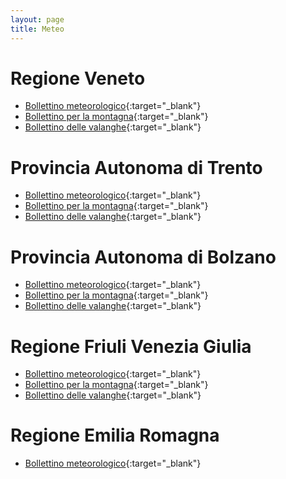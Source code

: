 ```yaml
---
layout: page
title: Meteo
---
```


# Regione Veneto

- [Bollettino meteorologico][bollettino-veneto]{:target="_blank"}
- [Bollettino per la montagna][bollettino-montagna-veneto]{:target="_blank"}
- [Bollettino delle valanghe][bollettino-valanghe-veneto]{:target="_blank"}

# Provincia Autonoma di Trento

- [Bollettino meteorologico][bollettino-trento]{:target="_blank"}
- [Bollettino per la montagna][bollettino-montagna-trento]{:target="_blank"}
- [Bollettino delle valanghe][bollettino-valanghe-trento]{:target="_blank"}

# Provincia Autonoma di Bolzano

- [Bollettino meteorologico][bollettino-bolzano]{:target="_blank"}
- [Bollettino per la montagna][bollettino-montagna-bolzano]{:target="_blank"}
- [Bollettino delle valanghe][bollettino-valanghe-bolzano]{:target="_blank"}

# Regione Friuli Venezia Giulia

- [Bollettino meteorologico][bollettino-friuli]{:target="_blank"}
- [Bollettino per la montagna][bollettino-montagna-friuli]{:target="_blank"}
- [Bollettino delle valanghe][bollettino-valanghe-friuli]{:target="_blank"}

# Regione Emilia Romagna

- [Bollettino meteorologico][bollettino-emilia-romagna]{:target="_blank"}
 
[bollettino-veneto]: https://www.arpa.veneto.it/previsioni/it/html/index.php 
[bollettino-montagna-veneto]: https://www.arpa.veneto.it/previsioni/it/html/meteo_dolomiti.php
[bollettino-valanghe-veneto]: https://www.arpa.veneto.it/neve_valanghe/it/html/index.php 
[bollettino-trento]: https://www.meteotrentino.it/?ID=7#!/home?tab=2
[bollettino-montagna-trento]: https://www.meteotrentino.it/?ID=7#!/home?tab=4
[bollettino-valanghe-trento]: https://www.meteotrentino.it/?ID=7#!/home?tab=5
[bollettino-bolzano]: https://meteo.provincia.bz.it/default.asp?404;meteo/altoadige.htm
[bollettino-montagna-bolzano]: https://meteo.provincia.bz.it/tempo-montagna.asp 
[bollettino-valanghe-bolzano]: https://meteo.provincia.bz.it/valanghe.asp
[bollettino-friuli]: https://www.osmer.fvg.it/cfd.php?ln=
[bollettino-montagna-friuli]: https://www.osmer.fvg.it/monti.php?ln=
[bollettino-valanghe-friuli]: https://www.osmer.fvg.it/neve.php?ln=
[bollettino-emilia-romagna]: https://www.arpae.it/it/temi-ambientali/meteo/previsioni-meteo/previsioni-meteo-regionali
